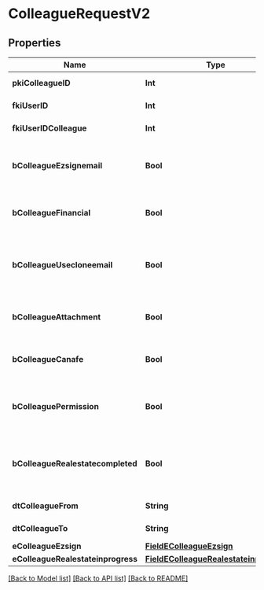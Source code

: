 # ColleagueRequestV2

## Properties
Name | Type | Description | Notes
------------ | ------------- | ------------- | -------------
**pkiColleagueID** | **Int** | The unique ID of the Colleague | [optional] 
**fkiUserID** | **Int** | The unique ID of the User | 
**fkiUserIDColleague** | **Int** | The unique ID of the User | 
**bColleagueEzsignemail** | **Bool** | Whether the email can be used by the cloning user in Ezsign | 
**bColleagueFinancial** | **Bool** | Whether the cloning user has access to the financial | 
**bColleagueUsecloneemail** | **Bool** | Whether the cloning user has access to the cloned user email to send communications | 
**bColleagueAttachment** | **Bool** | Whether the cloning user has access to the attachment | 
**bColleagueCanafe** | **Bool** | Whether the cloning user has access to canafe | 
**bColleaguePermission** | **Bool** | Whether the cloning user copies the permission of the cloned user | 
**bColleagueRealestatecompleted** | **Bool** | Whether if the cloning user has access to the completed folders in real estate | 
**dtColleagueFrom** | **String** | The from of the Colleague | [optional] 
**dtColleagueTo** | **String** | The to of the Colleague | [optional] 
**eColleagueEzsign** | [**FieldEColleagueEzsign**](FieldEColleagueEzsign.md) |  | 
**eColleagueRealestateinprogress** | [**FieldEColleagueRealestateinprogess**](FieldEColleagueRealestateinprogess.md) |  | 

[[Back to Model list]](../README.md#documentation-for-models) [[Back to API list]](../README.md#documentation-for-api-endpoints) [[Back to README]](../README.md)


